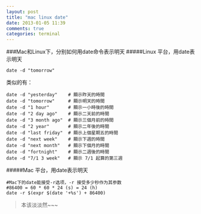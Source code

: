 ```yaml
---
layout: post
title: "mac linux date"
date: 2013-01-05 11:39
comments: true
categories: terminal
---
```

###Mac和Linux下，分别如何用date命令表示明天
#####Linux 平台，用date表示明天
    
    date -d "tomorrow"

类似的有：

    date -d "yesterday"    # 顯示昨天的時間
    date -d "tomorrow"     # 顯示明天的時間
    date -d "1 hour"       # 顯示一小時後的時間
    date -d "2 day ago"    # 顯示二天前的時間
    date -d "3 month ago"  # 顯示三個月前的時間
    date -d "2 year"       # 顯示二年後的時間
    date -d "last friday"  # 顯示上個星期五的時間
    date -d "next week"    # 顯示下週的時間
    date -d "next month"   # 顯示下個月的時間
    date -d "fortnight"    # 顯示二週後的時間
    date -d "7/1 3 week"   # 顯示 7/1 起算的第三週


#####Mac 平台，用date表示明天

    #Mac下的date能接受-r选项，-r 接受多少秒作为其参数
    #86400 = 60 * 60 * 24 (s) = 24 (h)
    date -r $(expr $(date '+%s') + 86400)
    
> 本该淡淡然~~~